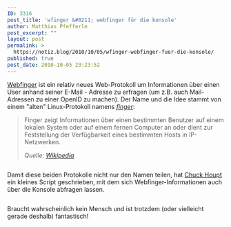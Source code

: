```yaml
---
ID: 3316
post_title: 'wfinger &#8211; webfinger für die konsole'
author: Matthias Pfefferle
post_excerpt: ""
layout: post
permalink: >
  https://notiz.blog/2010/10/05/wfinger-webfinger-fuer-die-konsole/
published: true
post_date: 2010-10-05 23:23:52
---
```

<!-- wp:paragraph -->
<p><a href="http://code.google.com/p/webfinger/">Webfinger</a> ist ein relativ neues Web-Protokoll um Informationen über einen User anhand seiner E-Mail - Adresse zu erfragen (um z.B. auch Mail-Adressen zu einer OpenID zu machen). Der Name und die Idee stammt von einem "alten" Linux-Protokoll namens <em><a href="http://de.wikipedia.org/wiki/Finger_%28Internetprotokoll%29">finger</a></em>:</p>
<!-- /wp:paragraph -->

<!-- wp:quote -->
<blockquote class="wp-block-quote">
	<p>Finger zeigt Informationen über einen bestimmten Benutzer auf einem lokalen System oder auf einem fernen Computer an oder dient zur Feststellung der Verfügbarkeit eines bestimmten Hosts in IP-Netzwerken.</p><cite>Quelle: <a href="http://de.wikipedia.org/wiki/Finger_%28Internetprotokoll%29">Wikipedia</a></cite></blockquote>
<!-- /wp:quote -->

<!-- wp:image {"id":3319,"align":"center"} -->
<figure class="wp-block-image aligncenter"><img src="https://notiz.blog/wp-content/uploads/2010/10/Terminal-—-bash-—-68×18-480x276.jpg" alt="" class="wp-image-3319" /></figure>
<!-- /wp:image -->

<!-- wp:paragraph -->
<p>Damit diese beiden Protokolle nicht nur den Namen teilen, hat <a href="http://extechops.net/2010/08/28/wfinger/">Chuck Houpt</a> ein kleines Script geschrieben, mit dem sich Webfinger-Informationen auch über die Konsole abfragen lassen.</p>
<!-- /wp:paragraph -->

<!-- wp:image {"id":3321,"align":"center"} -->
<figure class="wp-block-image aligncenter"><img src="https://notiz.blog/wp-content/uploads/2010/10/Terminal-—-bash-—-68×18-1-480x276.jpg" alt="" class="wp-image-3321" /></figure>
<!-- /wp:image -->

<!-- wp:paragraph -->
<p>Braucht wahrscheinlich kein Mensch und ist trotzdem (oder vielleicht gerade deshalb) fantastisch!</p>
<!-- /wp:paragraph -->